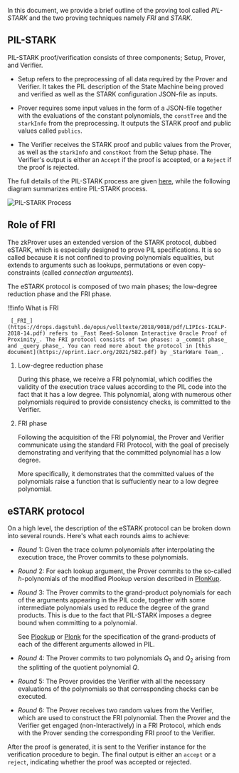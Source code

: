 In this document, we provide a brief outline of the proving tool called _PIL-STARK_ and the two proving techniques namely _FRI_ and _STARK_.

## PIL-STARK

PIL-STARK proof/verification consists of three components; Setup, Prover, and Verifier.

- Setup refers to the preprocessing of all data required by the Prover and Verifier. It takes the PIL description of the State Machine being proved and verified as well as the STARK configuration JSON-file as inputs.

- Prover requires some input values in the form of a JSON-file together with the evaluations of the constant polynomials, the `constTree` and the `starkInfo` from the preprocessing. It outputs the STARK proof and public values called `publics`.

- The Verifier receives the STARK proof and public values from the Prover, as well as the `starkInfo` and `constRoot` from the Setup phase. The Verifier's output is either an `Accept` if the proof is accepted, or a `Reject` if the proof is rejected.

The full details of the PIL-STARK process are given [here](../../../concepts/mfibonacci/pil-stark.md), while the following diagram summarizes entire PIL-STARK process.

![PIL-STARK Process](../../../../img/zkEVM/01prf-rec-pil-stark.png)

## Role of FRI

The zkProver uses an extended version of the STARK protocol, dubbed eSTARK, which is especially designed to prove PIL specifications. It is so called because it is not confined to proving polynomials equalities, but extends to arguments such as lookups, permutations or even copy-constraints (called _connection arguments_).

The eSTARK protocol is composed of two main phases; the low-degree reduction phase and the FRI phase.

!!!info
     What is FRI

     [_FRI_](https://drops.dagstuhl.de/opus/volltexte/2018/9018/pdf/LIPIcs-ICALP-2018-14.pdf) refers to _Fast Reed-Solomon Interactive Oracle Proof of Proximity_. The FRI protocol consists of two phases: a _commit phase_ and _query phase_. You can read more about the protocol in [this document](https://eprint.iacr.org/2021/582.pdf) by _StarkWare Team_.

1. Low-degree reduction phase

    During this phase, we receive a FRI polynomial, which codifies the validity of the execution trace values according to the PIL code into the fact that it has a low degree. This polynomial, along with numerous other polynomials required to provide consistency checks, is committed to the Verifier.

2. FRI phase

    Following the acquisition of the FRI polynomial, the Prover and Verifier communicate using the standard FRI Protocol, with the goal of precisely demonstrating and verifying that the committed polynomial has a low degree.
    
    More specifically, it demonstrates that the committed values of the polynomials raise a function that is suffuciently near to a low degree polynomial.

## eSTARK protocol

On a high level, the description of the eSTARK protocol can be broken down into several rounds. Here's what each rounds aims to achieve:

- $Round\ 1$: Given the trace column polynomials after interpolating the execution trace, the Prover commits to these polynomials.

- $Round\ 2$: For each lookup argument, the Prover commits to the so-called $h$-polynomials of the modified Plookup version described in [PlonKup](https://eprint.iacr.org/2022/086.pdf).

- $Round\ 3$: The Prover commits to the grand-product polynomials for each of the arguments appearing in the PIL code, together with some intermediate polynomials used to reduce the degree of the grand products. This is due to the fact that PIL-STARK imposes a degree bound when committing to a polynomial.

  See [Plookup](https://eprint.iacr.org/2022/086.pdf) or [Plonk](https://eprint.iacr.org/2019/953.pdf) for the specification of the grand-products of each of the different arguments allowed in PIL.

- $Round\ 4$: The Prover commits to two polynomials $Q_1$ and $Q_2$ arising from the splitting of the quotient polynomial $Q$.

- $Round\ 5$: The Prover provides the Verifier with all the necessary evaluations of the polynomials so that corresponding checks can be executed.

- $Round\ 6$: The Prover receives two random values from the Verifier, which are used to construct the FRI polynomial. Then the Prover and the Verifier get engaged (non-Interactively) in a FRI Protocol, which ends with the Prover sending the corresponding FRI proof to the Verifier.

After the proof is generated, it is sent to the Verifier instance for the verification procedure to begin. The final output is either an `accept` or a `reject`, indicating whether the proof was accepted or rejected.
